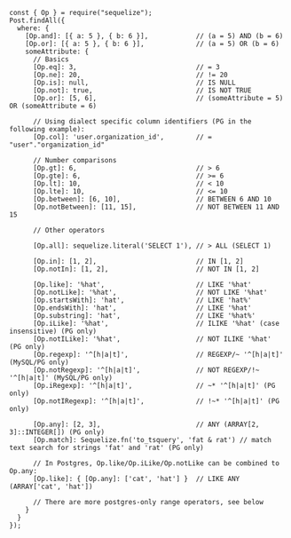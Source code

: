 
    const { Op } = require("sequelize");
    Post.findAll({
      where: {
        [Op.and]: [{ a: 5 }, { b: 6 }],            // (a = 5) AND (b = 6)
        [Op.or]: [{ a: 5 }, { b: 6 }],             // (a = 5) OR (b = 6)
        someAttribute: {
          // Basics
          [Op.eq]: 3,                              // = 3
          [Op.ne]: 20,                             // != 20
          [Op.is]: null,                           // IS NULL
          [Op.not]: true,                          // IS NOT TRUE
          [Op.or]: [5, 6],                         // (someAttribute = 5) OR (someAttribute = 6)

          // Using dialect specific column identifiers (PG in the following example):
          [Op.col]: 'user.organization_id',        // = "user"."organization_id"

          // Number comparisons
          [Op.gt]: 6,                              // > 6
          [Op.gte]: 6,                             // >= 6
          [Op.lt]: 10,                             // < 10
          [Op.lte]: 10,                            // <= 10
          [Op.between]: [6, 10],                   // BETWEEN 6 AND 10
          [Op.notBetween]: [11, 15],               // NOT BETWEEN 11 AND 15

          // Other operators

          [Op.all]: sequelize.literal('SELECT 1'), // > ALL (SELECT 1)

          [Op.in]: [1, 2],                         // IN [1, 2]
          [Op.notIn]: [1, 2],                      // NOT IN [1, 2]

          [Op.like]: '%hat',                       // LIKE '%hat'
          [Op.notLike]: '%hat',                    // NOT LIKE '%hat'
          [Op.startsWith]: 'hat',                  // LIKE 'hat%'
          [Op.endsWith]: 'hat',                    // LIKE '%hat'
          [Op.substring]: 'hat',                   // LIKE '%hat%'
          [Op.iLike]: '%hat',                      // ILIKE '%hat' (case insensitive) (PG only)
          [Op.notILike]: '%hat',                   // NOT ILIKE '%hat'  (PG only)
          [Op.regexp]: '^[h|a|t]',                 // REGEXP/~ '^[h|a|t]' (MySQL/PG only)
          [Op.notRegexp]: '^[h|a|t]',              // NOT REGEXP/!~ '^[h|a|t]' (MySQL/PG only)
          [Op.iRegexp]: '^[h|a|t]',                // ~* '^[h|a|t]' (PG only)
          [Op.notIRegexp]: '^[h|a|t]',             // !~* '^[h|a|t]' (PG only)

          [Op.any]: [2, 3],                        // ANY (ARRAY[2, 3]::INTEGER[]) (PG only)
          [Op.match]: Sequelize.fn('to_tsquery', 'fat & rat') // match text search for strings 'fat' and 'rat' (PG only)

          // In Postgres, Op.like/Op.iLike/Op.notLike can be combined to Op.any:
          [Op.like]: { [Op.any]: ['cat', 'hat'] }  // LIKE ANY (ARRAY['cat', 'hat'])

          // There are more postgres-only range operators, see below
        }
      }
    });